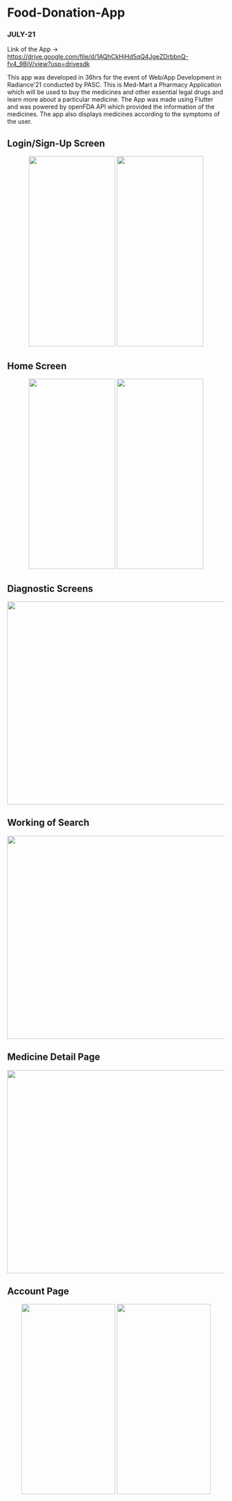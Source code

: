 # Food-Donation-App 
### JULY-21 
Link of the App -> https://drive.google.com/file/d/1AQhCkHjHd5qQ4JgeZDrbbnQ-fv4_9BiV/view?usp=drivesdk

  This app was developed in 36hrs for the event of Web/App Development in Radiance'21 conducted by PASC. 
  This is Med-Mart a Pharmacy Application which will be used to buy the medicines and other essential legal drugs and learn more about a particular medicine. The App was made using Flutter and was powered by openFDA API which provided the information of the medicines. 
    The app also displays medicines according to the symptoms of the user.

 ## Login/Sign-Up Screen
 <p align="center">
<img src="https://user-images.githubusercontent.com/76784857/132287983-f6ccbf77-40d9-4f77-81ca-1f5cb0484123.jpg" width="200" height="440">
<img src="https://user-images.githubusercontent.com/76784857/132287991-22b5fc38-0d72-42c2-977c-3d75399f5a76.jpg" width="200" height="440">
 </p>

 ## Home Screen
  <p align="center">
<img src="https://user-images.githubusercontent.com/76784857/132288293-5f948770-0eee-4173-b432-d2d782af23b7.jpg" width="200" height="440">
<img src="https://user-images.githubusercontent.com/76784857/132288298-1436abc4-9746-4888-9205-ee6604ef659f.jpg" width="200" height="440">
 </p>


 ## Diagnostic Screens
 <p align="center">
<img src="https://user-images.githubusercontent.com/76784857/132288734-b9b34240-64be-4c6c-a587-1d5706c5d82b.PNG" width="650" height="470">
 </p>
 

 ## Working of Search
 <p align="center">
<img src="https://user-images.githubusercontent.com/76784857/132288978-e8858af6-3a31-4e11-84bc-85faf62c2e47.PNG" width="650" height="470">
 </p>
 
 ## Medicine Detail Page
 <p align="center">
<img src="https://user-images.githubusercontent.com/76784857/132289050-0be4067f-c0a4-4556-b8d1-6fe6d0bd6923.PNG" width="650" height="470">
 </p>
 
  ## Account Page
  <p align="center">
<img src="https://user-images.githubusercontent.com/76784857/132289215-0cf10a0b-6e70-4440-af52-b4d3a4b1d788.jpg" width="217" height="440">
<img src="https://user-images.githubusercontent.com/76784857/132289227-d5c88827-f050-44c4-8b58-358a1cec264f.jpg" width="217" height="440">
 </p>

